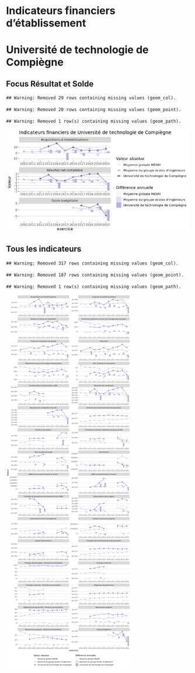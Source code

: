 Indicateurs financiers d’établissement
================

# Université de technologie de Compiègne

## Focus Résultat et Solde

    ## Warning: Removed 29 rows containing missing values (geom_col).

    ## Warning: Removed 20 rows containing missing values (geom_point).

    ## Warning: Removed 1 row(s) containing missing values (geom_path).

![](université_de_technologie_de_compiègne_files/figure-gfm/etab.focus-1.png)<!-- -->

## Tous les indicateurs

    ## Warning: Removed 317 rows containing missing values (geom_col).

    ## Warning: Removed 187 rows containing missing values (geom_point).

    ## Warning: Removed 1 row(s) containing missing values (geom_path).

![](université_de_technologie_de_compiègne_files/figure-gfm/etab-1.png)<!-- -->
